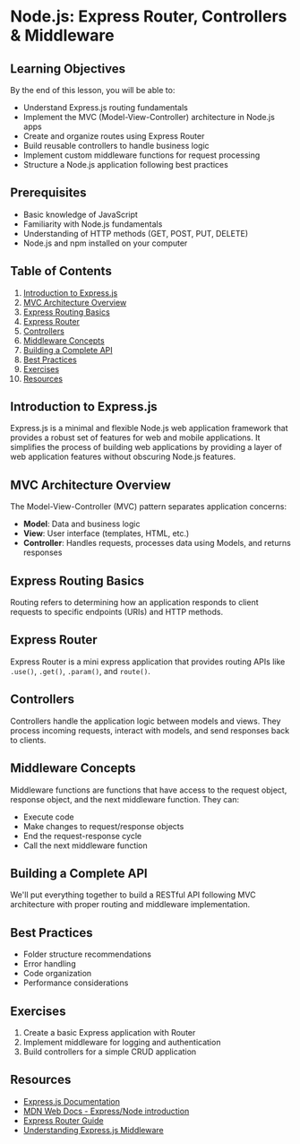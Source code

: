 # Node.js: Express Router, Controllers & Middleware

## Learning Objectives

By the end of this lesson, you will be able to:

- Understand Express.js routing fundamentals
- Implement the MVC (Model-View-Controller) architecture in Node.js apps
- Create and organize routes using Express Router
- Build reusable controllers to handle business logic
- Implement custom middleware functions for request processing
- Structure a Node.js application following best practices

## Prerequisites

- Basic knowledge of JavaScript
- Familiarity with Node.js fundamentals
- Understanding of HTTP methods (GET, POST, PUT, DELETE)
- Node.js and npm installed on your computer

## Table of Contents

1. [Introduction to Express.js](#introduction-to-expressjs)
2. [MVC Architecture Overview](#mvc-architecture-overview)
3. [Express Routing Basics](#express-routing-basics)
4. [Express Router](#express-router)
5. [Controllers](#controllers)
6. [Middleware Concepts](#middleware-concepts)
7. [Building a Complete API](#building-a-complete-api)
8. [Best Practices](#best-practices)
9. [Exercises](#exercises)
10. [Resources](#resources)

## Introduction to Express.js

Express.js is a minimal and flexible Node.js web application framework that provides a robust set of features for web and mobile applications. It simplifies the process of building web applications by providing a layer of web application features without obscuring Node.js features.

## MVC Architecture Overview

The Model-View-Controller (MVC) pattern separates application concerns:

- **Model**: Data and business logic
- **View**: User interface (templates, HTML, etc.)
- **Controller**: Handles requests, processes data using Models, and returns responses

## Express Routing Basics

Routing refers to determining how an application responds to client requests to specific endpoints (URIs) and HTTP methods.

## Express Router

Express Router is a mini express application that provides routing APIs like `.use()`, `.get()`, `.param()`, and `route()`.

## Controllers

Controllers handle the application logic between models and views. They process incoming requests, interact with models, and send responses back to clients.

## Middleware Concepts

Middleware functions are functions that have access to the request object, response object, and the next middleware function. They can:

- Execute code
- Make changes to request/response objects
- End the request-response cycle
- Call the next middleware function

## Building a Complete API

We'll put everything together to build a RESTful API following MVC architecture with proper routing and middleware implementation.

## Best Practices

- Folder structure recommendations
- Error handling
- Code organization
- Performance considerations

## Exercises

1. Create a basic Express application with Router
2. Implement middleware for logging and authentication
3. Build controllers for a simple CRUD application

## Resources

- [Express.js Documentation](https://expressjs.com/)
- [MDN Web Docs - Express/Node introduction](https://developer.mozilla.org/en-US/docs/Learn/Server-side/Express_Nodejs/Introduction)
- [Express Router Guide](https://expressjs.com/en/guide/routing.html)
- [Understanding Express.js Middleware](https://expressjs.com/en/guide/using-middleware.html)
